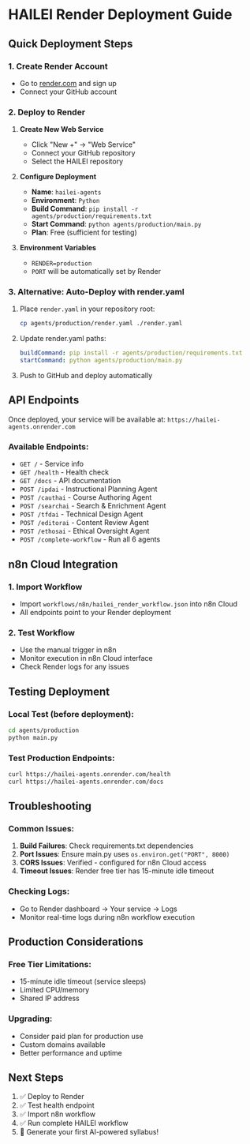 # HAILEI Render Deployment Guide

## Quick Deployment Steps

### 1. Create Render Account
- Go to [render.com](https://render.com) and sign up
- Connect your GitHub account

### 2. Deploy to Render
1. **Create New Web Service**
   - Click "New +" → "Web Service"
   - Connect your GitHub repository
   - Select the HAILEI repository

2. **Configure Deployment**
   - **Name**: `hailei-agents`
   - **Environment**: `Python`
   - **Build Command**: `pip install -r agents/production/requirements.txt`
   - **Start Command**: `python agents/production/main.py`
   - **Plan**: Free (sufficient for testing)

3. **Environment Variables**
   - `RENDER=production`
   - `PORT` will be automatically set by Render

### 3. Alternative: Auto-Deploy with render.yaml
1. Place `render.yaml` in your repository root:
   ```bash
   cp agents/production/render.yaml ./render.yaml
   ```

2. Update render.yaml paths:
   ```yaml
   buildCommand: pip install -r agents/production/requirements.txt
   startCommand: python agents/production/main.py
   ```

3. Push to GitHub and deploy automatically

## API Endpoints

Once deployed, your service will be available at:
`https://hailei-agents.onrender.com`

### Available Endpoints:
- `GET /` - Service info
- `GET /health` - Health check
- `GET /docs` - API documentation
- `POST /ipdai` - Instructional Planning Agent
- `POST /cauthai` - Course Authoring Agent
- `POST /searchai` - Search & Enrichment Agent
- `POST /tfdai` - Technical Design Agent
- `POST /editorai` - Content Review Agent
- `POST /ethosai` - Ethical Oversight Agent
- `POST /complete-workflow` - Run all 6 agents

## n8n Cloud Integration

### 1. Import Workflow
- Import `workflows/n8n/hailei_render_workflow.json` into n8n Cloud
- All endpoints point to your Render deployment

### 2. Test Workflow
- Use the manual trigger in n8n
- Monitor execution in n8n Cloud interface
- Check Render logs for any issues

## Testing Deployment

### Local Test (before deployment):
```bash
cd agents/production
python main.py
```

### Test Production Endpoints:
```bash
curl https://hailei-agents.onrender.com/health
curl https://hailei-agents.onrender.com/docs
```

## Troubleshooting

### Common Issues:
1. **Build Failures**: Check requirements.txt dependencies
2. **Port Issues**: Ensure main.py uses `os.environ.get("PORT", 8000)`
3. **CORS Issues**: Verified - configured for n8n Cloud access
4. **Timeout Issues**: Render free tier has 15-minute idle timeout

### Checking Logs:
- Go to Render dashboard → Your service → Logs
- Monitor real-time logs during n8n workflow execution

## Production Considerations

### Free Tier Limitations:
- 15-minute idle timeout (service sleeps)
- Limited CPU/memory
- Shared IP address

### Upgrading:
- Consider paid plan for production use
- Custom domains available
- Better performance and uptime

## Next Steps

1. ✅ Deploy to Render
2. ✅ Test health endpoint
3. ✅ Import n8n workflow
4. ✅ Run complete HAILEI workflow
5. 🚀 Generate your first AI-powered syllabus!